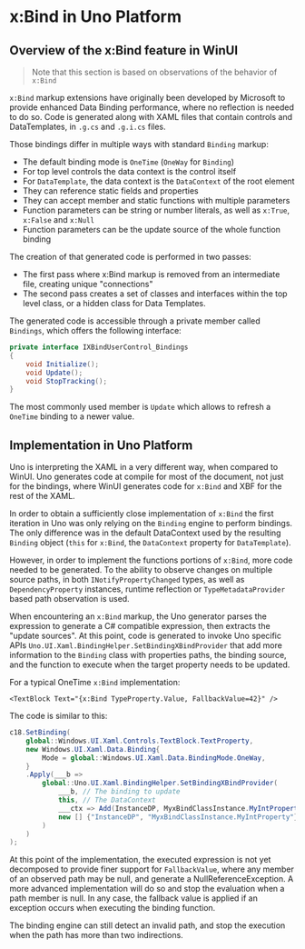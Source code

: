 # x:Bind in Uno Platform



## Overview of the x:Bind feature in WinUI

> Note that this section is based on observations of the behavior of `x:Bind`

`x:Bind` markup extensions have originally been developed by Microsoft to provide enhanced Data Binding performance, where no reflection is needed to do so. Code is generated along with XAML files that contain controls and DataTemplates, in `.g.cs` and `.g.i.cs` files. 

Those bindings differ in multiple ways with standard `Binding` markup:
- The default binding mode is `OneTime` (`OneWay` for `Binding`)
- For top level controls the data context is the control itself
- For `DataTemplate`, the data context is the `DataContext` of the root element
- They can reference static fields and properties
- They can accept member and static functions with multiple parameters
- Function parameters can be string or number literals, as well as `x:True`, `x:False` and `x:Null`
- Function parameters can be the update source of the whole function binding

The creation of that generated code is performed in two passes:
- The first pass where x:Bind markup is removed from an intermediate file, creating unique "connections"
- The second pass creates a set of classes and interfaces within the top level class, or a hidden class for Data Templates.

The generated code is accessible through a private member called `Bindings`, which offers the following interface:
```csharp
private interface IXBindUserControl_Bindings
{
    void Initialize();
    void Update();
    void StopTracking();
}
```
The most commonly used member is `Update` which allows to refresh a `OneTime` binding to a newer value.

## Implementation in Uno Platform

Uno is interpreting the XAML in a very different way, when compared to WinUI. Uno generates code at compile for most of the document, not just for the bindings, where WinUI generates code for `x:Bind` and XBF for the rest of the XAML.

In order to obtain a sufficiently close implementation of `x:Bind` the first iteration in Uno was only relying on the `Binding` engine to perform bindings. The only difference was in the default DataContext used by the resulting `Binding` object (`this` for `x:Bind`, the `DataContext` property for `DataTemplate`).

However, in order to implement the functions portions of `x:Bind`, more code needed to be generated. To the ability to observe changes on multiple source paths, in both `INotifyPropertyChanged` types, as well as `DependencyProperty` instances, runtime reflection or `TypeMetadataProvider` based path observation is used.

When encountering an `x:Bind` markup, the Uno generator parses the expression to generate a C# compatible expression, then extracts the "update sources". At this point, code is generated to invoke Uno specific APIs `Uno.UI.Xaml.BindingHelper.SetBindingXBindProvider` that add more information to the `Binding` class with properties paths, the binding source, and the function to execute when the target property needs to be updated.

For a typical OneTime `x:Bind` implementation:

```xaml
<TextBlock Text="{x:Bind TypeProperty.Value, FallbackValue=42}" />
```

The code is similar to this:

```csharp
c18.SetBinding(
    global::Windows.UI.Xaml.Controls.TextBlock.TextProperty, 
    new Windows.UI.Xaml.Data.Binding{ 
        Mode = global::Windows.UI.Xaml.Data.BindingMode.OneWay,
    }
    .Apply(___b => 
        global::Uno.UI.Xaml.BindingHelper.SetBindingXBindProvider(
            ___b, // The binding to update
            this, // The DataContext
            ___ctx => Add(InstanceDP, MyxBindClassInstance.MyIntProperty), // the code to execute
            new [] {"InstanceDP", "MyxBindClassInstance.MyIntProperty"} // The properties to observe
        )
    )
);
```

At this point of the implementation, the executed expression is not yet decomposed to provide finer support for `FallbackValue`, where any member of an observed path may be null, and generate a NullReferenceException. A more advanced implementation will do so and stop the evaluation when a path member is null. In any case, the fallback value is applied if an exception occurs when executing the binding function.

The binding engine can still detect an invalid path, and stop the execution when the path has more than two indirections.